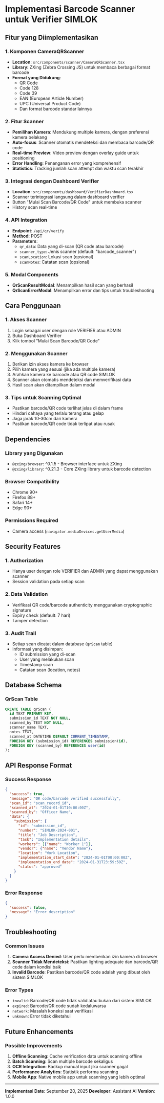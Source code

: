 # Implementasi Barcode Scanner untuk Verifier SIMLOK

## Fitur yang Diimplementasikan

### 1. Komponen CameraQRScanner
- **Location**: `src/components/scanner/CameraQRScanner.tsx`
- **Library**: ZXing (Zebra Crossing JS) untuk membaca berbagai format barcode
- **Format yang Didukung**:
  - QR Code
  - Code 128
  - Code 39
  - EAN (European Article Number)
  - UPC (Universal Product Code)
  - Dan format barcode standar lainnya

### 2. Fitur Scanner
- **Pemilihan Kamera**: Mendukung multiple kamera, dengan preferensi kamera belakang
- **Auto-focus**: Scanner otomatis mendeteksi dan membaca barcode/QR code
- **Real-time Preview**: Video preview dengan overlay guide untuk positioning
- **Error Handling**: Penanganan error yang komprehensif
- **Statistics**: Tracking jumlah scan attempt dan waktu scan terakhir

### 3. Integrasi dengan Dashboard Verifier
- **Location**: `src/components/dashboard/VerifierDashboard.tsx`
- Scanner terintegrasi langsung dalam dashboard verifier
- Button "Mulai Scan Barcode/QR Code" untuk membuka scanner
- History scan real-time

### 4. API Integration
- **Endpoint**: `/api/qr/verify`
- **Method**: POST
- **Parameters**:
  - `qr_data`: Data yang di-scan (QR code atau barcode)
  - `scanner_type`: Jenis scanner (default: "barcode_scanner")
  - `scanLocation`: Lokasi scan (opsional)
  - `scanNotes`: Catatan scan (opsional)

### 5. Modal Components
- **QrScanResultModal**: Menampilkan hasil scan yang berhasil
- **QrScanErrorModal**: Menampilkan error dan tips untuk troubleshooting

## Cara Penggunaan

### 1. Akses Scanner
1. Login sebagai user dengan role VERIFIER atau ADMIN
2. Buka Dashboard Verifier
3. Klik tombol "Mulai Scan Barcode/QR Code"

### 2. Menggunakan Scanner
1. Berikan izin akses kamera ke browser
2. Pilih kamera yang sesuai (jika ada multiple kamera)
3. Arahkan kamera ke barcode atau QR code SIMLOK
4. Scanner akan otomatis mendeteksi dan memverifikasi data
5. Hasil scan akan ditampilkan dalam modal

### 3. Tips untuk Scanning Optimal
- Pastikan barcode/QR code terlihat jelas di dalam frame
- Hindari cahaya yang terlalu terang atau gelap
- Jaga jarak 10-30cm dari kamera
- Pastikan barcode/QR code tidak terlipat atau rusak

## Dependencies

### Library yang Digunakan
- `@zxing/browser`: ^0.1.5 - Browser interface untuk ZXing
- `@zxing/library`: ^0.21.3 - Core ZXing library untuk barcode detection

### Browser Compatibility
- Chrome 90+
- Firefox 88+
- Safari 14+
- Edge 90+

### Permissions Required
- Camera access (`navigator.mediaDevices.getUserMedia`)

## Security Features

### 1. Authorization
- Hanya user dengan role VERIFIER dan ADMIN yang dapat menggunakan scanner
- Session validation pada setiap scan

### 2. Data Validation
- Verifikasi QR code/barcode authenticity menggunakan cryptographic signature
- Expiry check (default: 7 hari)
- Tamper detection

### 3. Audit Trail
- Setiap scan dicatat dalam database (`qrScan` table)
- Informasi yang disimpan:
  - ID submission yang di-scan
  - User yang melakukan scan
  - Timestamp scan
  - Catatan scan (location, notes)

## Database Schema

### QrScan Table
```sql
CREATE TABLE qrScan (
  id TEXT PRIMARY KEY,
  submission_id TEXT NOT NULL,
  scanned_by TEXT NOT NULL,
  scanner_name TEXT,
  notes TEXT,
  scanned_at DATETIME DEFAULT CURRENT_TIMESTAMP,
  FOREIGN KEY (submission_id) REFERENCES submission(id),
  FOREIGN KEY (scanned_by) REFERENCES user(id)
);
```

## API Response Format

### Success Response
```json
{
  "success": true,
  "message": "QR code/barcode verified successfully",
  "scan_id": "scan_record_id",
  "scanned_at": "2024-01-01T10:00:00Z",
  "scanned_by": "Officer Name",
  "data": {
    "submission": {
      "id": "submission_id",
      "number": "SIMLOK-2024-001",
      "title": "Job Description",
      "task": "Implementation details",
      "workers": [{"name": "Worker 1"}],
      "vendor": {"name": "Vendor Name"},
      "location": "Work Location",
      "implementation_start_date": "2024-01-01T00:00:00Z",
      "implementation_end_date": "2024-01-31T23:59:59Z",
      "status": "approved"
    }
  }
}
```

### Error Response
```json
{
  "success": false,
  "message": "Error description"
}
```

## Troubleshooting

### Common Issues
1. **Camera Access Denied**: User perlu memberikan izin kamera di browser
2. **Scanner Tidak Mendeteksi**: Pastikan lighting adequate dan barcode/QR code dalam kondisi baik
3. **Invalid Barcode**: Pastikan barcode/QR code adalah yang dibuat oleh sistem SIMLOK

### Error Types
- `invalid`: Barcode/QR code tidak valid atau bukan dari sistem SIMLOK
- `expired`: Barcode/QR code sudah kedaluwarsa
- `network`: Masalah koneksi saat verifikasi
- `unknown`: Error tidak diketahui

## Future Enhancements

### Possible Improvements
1. **Offline Scanning**: Cache verification data untuk scanning offline
2. **Batch Scanning**: Scan multiple barcode sekaligus
3. **OCR Integration**: Backup manual input jika scanner gagal
4. **Performance Analytics**: Statistik performa scanning
5. **Mobile App**: Native mobile app untuk scanning yang lebih optimal

---

**Implementasi Date**: September 20, 2025
**Developer**: Assistant AI
**Version**: 1.0.0